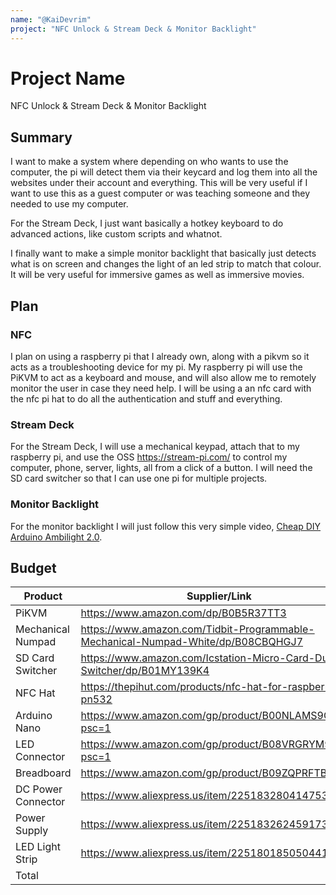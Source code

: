 ```yaml
---
name: "@KaiDevrim"
project: "NFC Unlock & Stream Deck & Monitor Backlight"
---
```


# Project Name
NFC Unlock & Stream Deck & Monitor Backlight

## Summary
I want to make a system where depending on who wants to use the computer, the pi will detect them via their keycard and log them into all the websites under their account and everything. This will be very useful if I want to use this as a guest computer or was teaching someone and they needed to use my computer.

For the Stream Deck, I just want basically a hotkey keyboard to do advanced actions, like custom scripts and whatnot.

I finally want to make a simple monitor backlight that basically just detects what is on screen and changes the light of an led strip to match that colour. It will be very useful for immersive games as well as immersive movies.

## Plan

### NFC
I plan on using a raspberry pi that I already own, along with a pikvm so it acts as a troubleshooting device for my pi. My raspberry pi will use the PiKVM to act as a keyboard and mouse, and will also allow me to remotely monitor the user in case they need help. I will be using a an nfc card with the nfc pi hat to do all the authentication and stuff and everything. 

### Stream Deck
For the Stream Deck, I will use a mechanical keypad, attach that to my raspberry pi, and use the OSS https://stream-pi.com/ to control my computer, phone, server, lights, all from a click of a button. I will need the SD card switcher so that I can use one pi for multiple projects.

### Monitor Backlight
For the monitor backlight I will just follow this very simple video, [Cheap DIY Arduino Ambilight 2.0](https://www.youtube.com/watch?v=nzDnr76fZCc).

## Budget

| Product         | Supplier/Link                         | Cost   |
| --------------- | ------------------------------------- | ------ |
| PiKVM           | https://www.amazon.com/dp/B0B5R37TT3  | $79.99  |
| Mechanical Numpad | https://www.amazon.com/Tidbit-Programmable-Mechanical-Numpad-White/dp/B08CBQHGJ7 | $39.99 |
| SD Card Switcher | https://www.amazon.com/Icstation-Micro-Card-Dual-Switcher/dp/B01MY139K4 | $13.99 |
| NFC Hat         | https://thepihut.com/products/nfc-hat-for-raspberry-pi-pn532 | $30
| Arduino Nano    | https://www.amazon.com/gp/product/B00NLAMS9C?psc=1 | $12
| LED Connector   | https://www.amazon.com/gp/product/B08VRGRYM9?psc=1 | $8
| Breadboard      | https://www.amazon.com/gp/product/B09ZQPRFTB | $7
| DC Power Connector | https://www.aliexpress.us/item/2251832804147531.html | $2
| Power Supply    | https://www.aliexpress.us/item/2251832624591733.html | $12
| LED Light Strip | https://www.aliexpress.us/item/2251801850504415.html | $5
| Total           |                                       | $242
